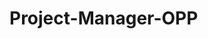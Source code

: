 # Project-Manager-OPP


<a href="[pdfs/ProjMarr_slides.pdf](https://github.com/tomeryosef/Project-Manager-OPP-/blob/main/Project_Manager_ofektomer%20(Project%20Stracture).pdf)" class="image fit"><img src="images/marr_pic.jpg" alt=""></a>


